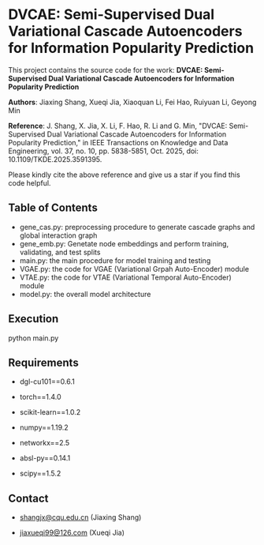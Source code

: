 # DVCAE: Semi-Supervised Dual Variational Cascade Autoencoders for Information Popularity Prediction

This project contains the source code for the work: **DVCAE: Semi-Supervised Dual Variational Cascade Autoencoders for Information Popularity Prediction**

**Authors**: Jiaxing Shang, Xueqi Jia, Xiaoquan Li, Fei Hao, Ruiyuan Li, Geyong Min

**Reference**: J. Shang, X. Jia, X. Li, F. Hao, R. Li and G. Min, "DVCAE: Semi-Supervised Dual Variational Cascade Autoencoders for Information Popularity Prediction," in IEEE Transactions on Knowledge and Data Engineering, vol. 37, no. 10, pp. 5838-5851, Oct. 2025, doi: 10.1109/TKDE.2025.3591395.

Please kindly cite the above reference and give us a star if you find this code helpful.

## Table of Contents

- gene_cas.py: preprocessing procedure to generate cascade graphs and global interaction graph
- gene_emb.py: Genetate node embeddings and perform training, validating, and test splits
- main.py: the main procedure for model training and testing
- VGAE.py: the code for VGAE (Variational Grpah Auto-Encoder) module
- VTAE.py: the code for VTAE (Variational Temporal Auto-Encoder) module
- model.py: the overall model architecture

## Execution

python main.py

## Requirements

- dgl-cu101==0.6.1

- torch==1.4.0

- scikit-learn==1.0.2

- numpy==1.19.2

- networkx==2.5

- absl-py==0.14.1

- scipy==1.5.2

## Contact

+ shangjx@cqu.edu.cn (Jiaxing Shang)

+ jiaxueqi99@126.com (Xueqi Jia)
